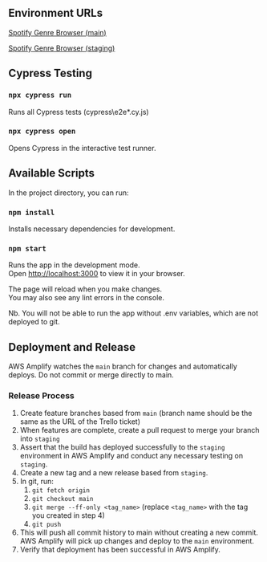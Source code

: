 ## Environment URLs

[Spotify Genre Browser (main)](https://main.dgutam4ouh3e7.amplifyapp.com/)

[Spotify Genre Browser (staging)](https://staging.dgutam4ouh3e7.amplifyapp.com/)


## Cypress Testing

### `npx cypress run`

Runs all Cypress tests (cypress\e2e\*.cy.js)

### `npx cypress open`

Opens Cypress in the interactive test runner.

## Available Scripts

In the project directory, you can run:

### `npm install`

Installs necessary dependencies for development.

### `npm start`

Runs the app in the development mode.\
Open [http://localhost:3000](http://localhost:3000) to view it in your browser.

The page will reload when you make changes.\
You may also see any lint errors in the console.

Nb. You will not be able to run the app without .env variables, which are not deployed to git.

## Deployment and Release

AWS Amplify watches the `main` branch for changes and automatically deploys.
Do not commit or merge directly to main.

### Release Process

1. Create feature branches based from `main` (branch name should be the same as the URL of the Trello ticket)
2. When features are complete, create a pull request to merge your branch into `staging`
3. Assert that the build has deployed successfully to the `staging` environment in AWS Amplify and conduct any necessary testing on `staging`.
4. Create a new tag and a new release based from `staging`.
5. In git, run:
    1. `git fetch origin`
    2. `git checkout main`
    3. `git merge --ff-only <tag_name>` (replace `<tag_name>` with the tag you created in step 4)
    4. `git push`
6. This will push all commit history to main without creating a new commit. AWS Amplify will pick up changes and deploy to the `main` environment.
7. Verify that deployment has been successful in AWS Amplify.
